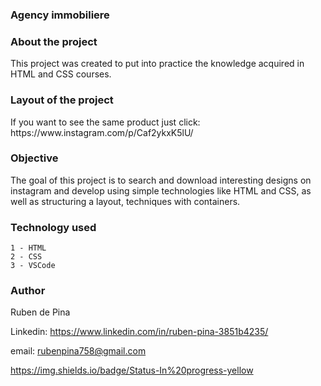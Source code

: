 <h3>Agency immobiliere</h3> 

<h3>About the project</h3>

<p>This project was created to put into practice the knowledge acquired in HTML and CSS courses.</p>   


<h3>Layout of the project</h3>
<p>If you want to see the same product just click: https://www.instagram.com/p/Caf2ykxK5lU/</p>

<h3>Objective</h3> 

<p>The goal of this project is to search and download interesting designs on instagram and develop using simple technologies like HTML and CSS, as well as structuring a layout, techniques with containers.</p>

<h3>Technology used</h3>

    1 - HTML
    2 - CSS
    3 - VSCode

 <h3>Author</h3>
 
<p>Ruben de Pina</p>

 Linkedin: https://www.linkedin.com/in/ruben-pina-3851b4235/

 email: rubenpina758@gmail.com

https://img.shields.io/badge/Status-In%20progress-yellow